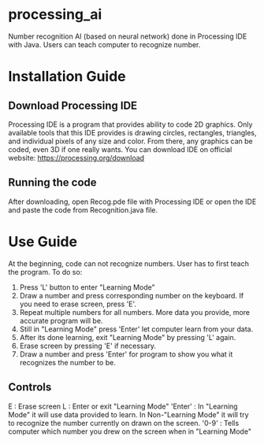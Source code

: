 # processing_ai
Number recognition AI (based on neural network) done in Processing IDE with Java.
Users can teach computer to recognize number.

# Installation Guide
## Download Processing IDE
Processing IDE is a program that provides ability to code 2D graphics. Only available tools that this IDE provides is drawing circles, rectangles, triangles, and individual pixels of any size and color. From there, any graphics can be coded, even 3D if one really wants.
You can download IDE on official website: https://processing.org/download

## Running the code
After downloading, open Recog.pde file with Processing IDE or open the IDE and paste the code from Recognition.java file.

# Use Guide
At the beginning, code can not recognize numbers. User has to first teach the program.
To do so:
1. Press 'L' button to enter "Learning Mode"
2. Draw a number and press corresponding number on the keyboard. If you need to erase screen, press 'E'.
3. Repeat multiple numbers for all numbers. More data you provide, more accurate program will be.
4. Still in "Learning Mode" press 'Enter' let computer learn from your data.
4. After its done learning, exit "Learning Mode" by pressing 'L' again.
5. Erase screen by pressing 'E' if necessary.
6. Draw a number and press 'Enter' for program to show you what it recognizes the number to be.

## Controls
E : Erase screen
L : Enter or exit "Learning Mode"
'Enter' : In "Learning Mode" it will use data provided to learn. In Non-"Learning Mode" it will try to recognize the number currently on drawn on the screen.
'0-9' : Tells computer which number you drew on the screen when in "Learning Mode"
